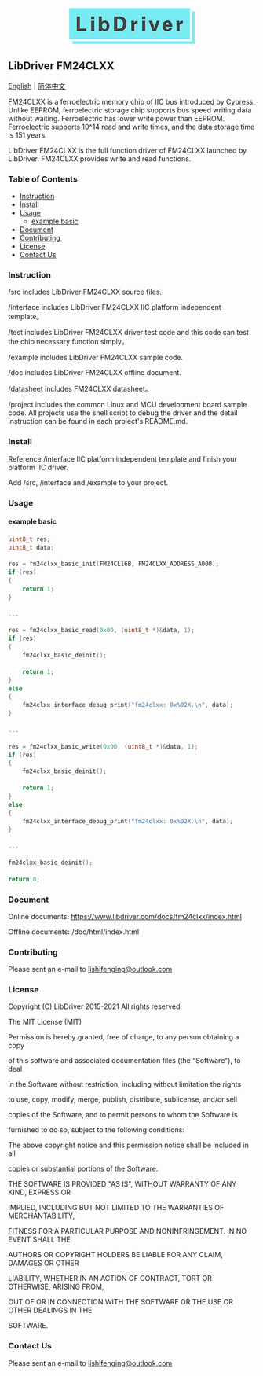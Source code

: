 <div align=center>
<img src="/doc/image/logo.png"/>
</div>

## LibDriver FM24CLXX

[English](/README.md) | [ 简体中文](/README_CN.md)

FM24CLXX is a ferroelectric memory chip of IIC bus introduced by Cypress. Unlike EEPROM, ferroelectric storage chip supports bus speed writing data without waiting. Ferroelectric has lower write power than EEPROM. Ferroelectric supports 10^14 read and write times, and the data storage time is 151 years.

LibDriver FM24CLXX is the full function driver of FM24CLXX launched by LibDriver. FM24CLXX provides write and read functions.

### Table of Contents

  - [Instruction](#Instruction)
  - [Install](#Install)
  - [Usage](#Usage)
    - [example basic](#example-basic)
  - [Document](#Document)
  - [Contributing](#Contributing)
  - [License](#License)
  - [Contact Us](#Contact-Us)

### Instruction

/src includes LibDriver FM24CLXX source files.

/interface includes LibDriver FM24CLXX IIC platform independent template。

/test includes LibDriver FM24CLXX driver test code and this code can test the chip necessary function simply。

/example includes LibDriver FM24CLXX sample code.

/doc includes LibDriver FM24CLXX offline document.

/datasheet includes FM24CLXX datasheet。

/project includes the common Linux and MCU development board sample code. All projects use the shell script to debug the driver and the detail instruction can be found in each project's README.md.

### Install

Reference /interface IIC platform independent template and finish your platform IIC driver.

Add /src, /interface and /example to your project.

### Usage

#### example basic

```C
uint8_t res;
uint8_t data;

res = fm24clxx_basic_init(FM24CL16B, FM24CLXX_ADDRESS_A000);
if (res)
{
    return 1;
}

...

res = fm24clxx_basic_read(0x00, (uint8_t *)&data, 1);
if (res)
{
    fm24clxx_basic_deinit();

    return 1;
}
else
{
    fm24clxx_interface_debug_print("fm24clxx: 0x%02X.\n", data);
}

...

res = fm24clxx_basic_write(0x00, (uint8_t *)&data, 1);
if (res)
{
    fm24clxx_basic_deinit();

    return 1;
}
else
{
    fm24clxx_interface_debug_print("fm24clxx: 0x%02X.\n", data);
}

...

fm24clxx_basic_deinit();

return 0;
```

### Document

Online documents: https://www.libdriver.com/docs/fm24clxx/index.html

Offline documents: /doc/html/index.html

### Contributing

Please sent an e-mail to lishifenging@outlook.com

### License

Copyright (C) LibDriver 2015-2021 All rights reserved 



The MIT License (MIT) 



Permission is hereby granted, free of charge, to any person obtaining a copy

of this software and associated documentation files (the "Software"), to deal

in the Software without restriction, including without limitation the rights

to use, copy, modify, merge, publish, distribute, sublicense, and/or sell

copies of the Software, and to permit persons to whom the Software is

furnished to do so, subject to the following conditions: 



The above copyright notice and this permission notice shall be included in all

copies or substantial portions of the Software. 



THE SOFTWARE IS PROVIDED "AS IS", WITHOUT WARRANTY OF ANY KIND, EXPRESS OR

IMPLIED, INCLUDING BUT NOT LIMITED TO THE WARRANTIES OF MERCHANTABILITY,

FITNESS FOR A PARTICULAR PURPOSE AND NONINFRINGEMENT. IN NO EVENT SHALL THE

AUTHORS OR COPYRIGHT HOLDERS BE LIABLE FOR ANY CLAIM, DAMAGES OR OTHER

LIABILITY, WHETHER IN AN ACTION OF CONTRACT, TORT OR OTHERWISE, ARISING FROM,

OUT OF OR IN CONNECTION WITH THE SOFTWARE OR THE USE OR OTHER DEALINGS IN THE

SOFTWARE. 

### Contact Us

Please sent an e-mail to lishifenging@outlook.com